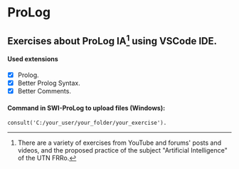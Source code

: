 # ProLog
## Exercises about ProLog IA[^1] using VSCode IDE.

#### Used extensions 
- [x] Prolog.
- [x] Better Prolog Syntax.
- [x] Better Comments.

#### Command in SWI-ProLog to upload files (Windows):
```
consult('C:/your_user/your_folder/your_exercise').
```

[^1]: There are a variety of exercises from YouTube and forums' posts and videos, and the proposed practice of the subject "Artificial Intelligence" of the UTN FRRo.
